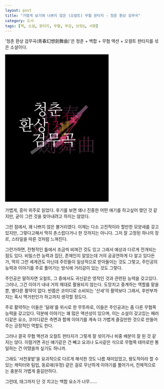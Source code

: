 ```yaml
---
layout: post
title: "가볍게 보기에 나쁘지 않은 (오컬트) 무협 판타지 - 청춘 환상 검무곡"
category: 도서
tags: [책, 소설, 판타지, 무협, 무강, 브릿G, 서평]
---
```


'청춘 환상 검무곡(靑春幻想劍舞曲)'은
청춘 + 백합 + 무협 액션 + 오컬트 판타지를 섞은 소설이다.

![표지](/images/book/sword-dance-young-fantasy-book.jpg)

가볍게, 흥미 위주로 읽었다.
후기를 보면 꽤나 진중한 어떤 얘기를 하고싶어 했던 것 같지만,
굳이 그런 것을 찾아내려고 하지는 않았다.

그런 점에서, 꽤 나쁘지 않은 볼거리였다.
이제는 다소 고전적이라 할만한 모양새를 갖고있지만,
그렇다고해서 딱히 촌스럽다거나 한 것까지는 아니다.
그저 잘 고정된 하나의 장르, 스타일을 따른 것처럼 느껴진다.

그런가하면, 전형적인 틀에서 조금씩 비껴간 것도 있고 그래서 예상과 다르게 전개되는 점도 있다.
비밀스런 능력과 집단, 존재인지 알았는데 거의 공공연하게 다 알고 있다든가,
딱히 그런 세계관도 아닌데 주민들이 일상적으로 받아들이는 것도 그렇고,
주인공의 능력과 이야기를 주로 풀어가는 방식에 거리감이 있는 것도 그렇다.

주인공은 말하자면 오컬트, 그 중에서도 귀신같은 영적인 것과 관련된 능력을 갖고있다.
그러나, 그건 이야기 내내 거의 제대로 활용되지 않는다.
도망치고 중계하는 역할를 맡을 뿐, 별다른 활약이 없다.
반쯤은 코미디로 소비되는 '산새'의 활약보다 그래서,
후반부까지는 혹시 맥거핀인가 하고까지 생각할 정도다.

주로 활약하는 이들은 '달래'를 위시로 한 무투파로,
이들은 주인공과는 좀 다른 무협쪽 능력을 갖고있다.
덕분에 이야기는 꽤 많은 액션성이 있으며,
이는 소설이 갖고있는 패러디같은 요소, 코미디같은 측면과 함께
이야기를 계속 더 가볍게 즐길만한 것으로 만들어주는 긍정적인 역할도 한다.

그러나 결국 무협 액션과 오컬트 판타지가 그렇게 잘 섞이거나 비중 배분이 잘 된 것 같지는 않다.
이럴거면 귀신 얘기같은 건 빼고 요괴나 도사같은 식으로 무협쪽 테마로만 통일하는 건 어땠을까 싶기도 하니까.

그래도 ‘서천꽃밭’을 요괴적으로 다르게 해석한 것도 나름 재미있었고,
왕도적이라 할 수 있는 캐릭터와 팀업, 동료애(우정) 같은 걸로 무난하게 이야기를 풀어가서,
전체적으로는 충분히 가볍게 즐길만하다.

그런데, 태그까지 단 것 치고는 백합 요소가 너무......
